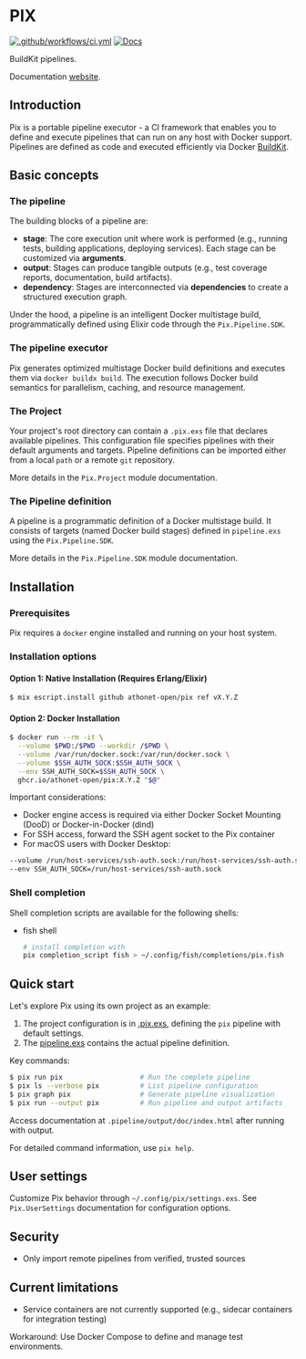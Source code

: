 # PIX

[![.github/workflows/ci.yml](https://github.com/athonet-open/pix/actions/workflows/ci.yml/badge.svg)](https://github.com/athonet-open/pix/actions/workflows/ci.yml) [![Docs](https://img.shields.io/badge/docs-latest-green.svg)](https://athonet-open.github.io/pix)

BuildKit pipelines.

Documentation [website](https://athonet-open.github.io/pix).

## Introduction

Pix is a portable pipeline executor - a CI framework that enables you to define and execute pipelines that can run on any host with Docker support. Pipelines are defined as code and executed efficiently via Docker [BuildKit](https://github.com/moby/buildkit).

## Basic concepts

### The pipeline

The building blocks of a pipeline are:
- **stage**: The core execution unit where work is performed (e.g., running tests, building applications, deploying services). Each stage can be customized via **arguments**.
- **output**: Stages can produce tangible outputs (e.g., test coverage reports, documentation, build artifacts).
- **dependency**: Stages are interconnected via **dependencies** to create a structured execution graph.

Under the hood, a pipeline is an intelligent Docker multistage build, programmatically defined using Elixir code through the `Pix.Pipeline.SDK`.

### The pipeline executor

Pix generates optimized multistage Docker build definitions and executes them via `docker buildx build`.
The execution follows Docker build semantics for parallelism, caching, and resource management.

### The Project

Your project's root directory can contain a `.pix.exs` file that declares available pipelines.
This configuration file specifies pipelines with their default arguments and targets.
Pipeline definitions can be imported either from a local `path` or a remote `git` repository.

More details in the `Pix.Project` module documentation.

### The Pipeline definition

A pipeline is a programmatic definition of a Docker multistage build.
It consists of targets (named Docker build stages) defined in `pipeline.exs` using the `Pix.Pipeline.SDK`.

More details in the `Pix.Pipeline.SDK` module documentation.

## Installation

### Prerequisites

Pix requires a `docker` engine installed and running on your host system.

### Installation options

#### Option 1: Native Installation (Requires Erlang/Elixir)

```bash
$ mix escript.install github athonet-open/pix ref vX.Y.Z
```

#### Option 2: Docker Installation

```bash
$ docker run --rm -it \
  --volume $PWD:/$PWD --workdir /$PWD \
  --volume /var/run/docker.sock:/var/run/docker.sock \
  --volume $SSH_AUTH_SOCK:$SSH_AUTH_SOCK \
  --env SSH_AUTH_SOCK=$SSH_AUTH_SOCK \
  ghcr.io/athonet-open/pix:X.Y.Z "$@"
```

Important considerations:
- Docker engine access is required via either Docker Socket Mounting (DooD) or Docker-in-Docker (dind)
- For SSH access, forward the SSH agent socket to the Pix container
- For macOS users with Docker Desktop:
```bash
--volume /run/host-services/ssh-auth.sock:/run/host-services/ssh-auth.sock \
--env SSH_AUTH_SOCK=/run/host-services/ssh-auth.sock
```

### Shell completion

Shell completion scripts are available for the following shells:

- fish shell
  ```bash
  # install completion with
  pix completion_script fish > ~/.config/fish/completions/pix.fish
  ```

## Quick start

Let's explore Pix using its own project as an example:

1. The project configuration is in [.pix.exs](https://github.com/athonet-open/pix/blob/main/.pix.exs), defining the `pix` pipeline with default settings.
2. The [pipeline.exs](https://github.com/athonet-open/pix/blob/main/pipeline.exs) contains the actual pipeline definition.

Key commands:

```bash
$ pix run pix                   # Run the complete pipeline
$ pix ls --verbose pix          # List pipeline configuration
$ pix graph pix                 # Generate pipeline visualization
$ pix run --output pix          # Run pipeline and output artifacts
```

Access documentation at `.pipeline/output/doc/index.html` after running with output.

For detailed command information, use `pix help`.

## User settings

Customize Pix behavior through `~/.config/pix/settings.exs`.
See `Pix.UserSettings` documentation for configuration options.

## Security

- Only import remote pipelines from verified, trusted sources

## Current limitations

- Service containers are not currently supported (e.g., sidecar containers for integration testing)

Workaround: Use Docker Compose to define and manage test environments.
